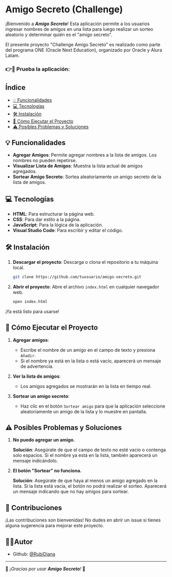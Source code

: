 # Amigo Secreto (Challenge)

¡Bienvenido a ___Amigo Secreto___! Esta aplicación permite a los usuarios ingresar nombres de amigos en una lista para luego realizar un sorteo aleatorio y determinar quién es el "amigo secreto".

El presente proyecto "Challenge Amigo Secreto" es realizado como parte del programa ONE (Oracle Next Education), organizado por Oracle y Alura Latam.

### 👉📱 Prueba la aplicación: 

## Índice

- [💡 Funcionalidades](#funcionalidades)
- [💻 Tecnologías](#tecnologías)
- [🛠️ Instalación](#instalación)
- [🚀 Cómo Ejecutar el Proyecto](#cómo-ejecutar-el-proyecto)
- [⚠️ Posibles Problemas y Soluciones](#posibles-problemas-y-soluciones)

## 💡 Funcionalidades

- **Agregar Amigos**: Permite agregar nombres a la lista de amigos. Los nombres no pueden repetirse.
- **Visualizar Lista de Amigos**: Muestra la lista actual de amigos agregados.
- **Sortear Amigo Secreto**: Sortea aleatoriamente un amigo secreto de la lista de amigos.


## 💻 Tecnologías

- **HTML**: Para estructurar la página web.
- **CSS**: Para dar estilo a la página.
- **JavaScript**: Para la lógica de la aplicación.
- **Visual Studio Code**: Para escribir y editar el código.

## 🛠️ Instalación

1. **Descargar el proyecto**: Descarga o clona el repositorio a tu máquina local.

    ```bash
    git clone https://github.com/tuusuario/amigo-secreto.git
    ```

2. **Abrir el proyecto**: Abre el archivo `index.html` en cualquier navegador web.

    ```bash
    open index.html
    ```

¡Ya está listo para usarse!

## 🚀 Cómo Ejecutar el Proyecto

1. **Agregar amigos**: 
    - Escribe el nombre de un amigo en el campo de texto y presiona `Añadir`. 
    - Si el nombre ya está en la lista o está vacío, aparecerá un mensaje de advertencia.

2. **Ver la lista de amigos**: 
    - Los amigos agregados se mostrarán en la lista en tiempo real.

3. **Sortear un amigo secreto**: 
    - Haz clic en el botón `Sortear amigo` para que la aplicación seleccione aleatoriamente un amigo de la lista y lo muestre en pantalla.

## ⚠️ Posibles Problemas y Soluciones

1. **No puedo agregar un amigo.**

   **Solución**: Asegúrate de que el campo de texto no esté vacío o contenga solo espacios. Si el nombre ya está en la lista, también aparecerá un mensaje indicándolo.

2. **El botón "Sortear" no funciona.**

   **Solución**: Asegúrate de que haya al menos un amigo agregado en la lista. Si la lista está vacía, el botón no podrá realizar el sorteo. Aparecerá un mensaje indicando que no hay amigos para sortear.

## 🤝 Contribuciones
¡Las contribuciones son bienvenidas! No dudes en abrir un issue si tienes alguna sugerencia para mejorar este proyecto.

## 👩‍💻Autor
- Github: [@RubiDiana](https://github.com/RubiDiana)

---

🎉 _¡Gracias por usar **Amigo Secreto**!_ 🎉
